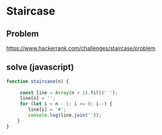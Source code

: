 # Staircase

## Problem
https://www.hackerrank.com/challenges/staircase/problem

## solve (javascript)
```javascript
function staircase(n) {
    
     const line = Array(n + 1).fill(' ');
     line[n] = '';
     for (let i = n - 1; i >= 0; i--) {
        line[i] = '#';     
        console.log(line.join(''));         
    }
}
